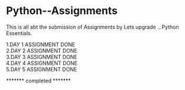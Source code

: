 # Python--Assignments
This is all abt the submission of Assignments by Lets upgrade ...Python Essentials.


1.DAY 1 ASSIGNMENT DONE
<br>
2.DAY 2 ASSIGNMENT DONE
<br>
3.DAY 3 ASSIGNMENT  DONE
<br>
4.DAY 4 ASSIGNMENT DONE
<br>
5.DAY 5 ASSIGNMENT DONE




******* completed *******
